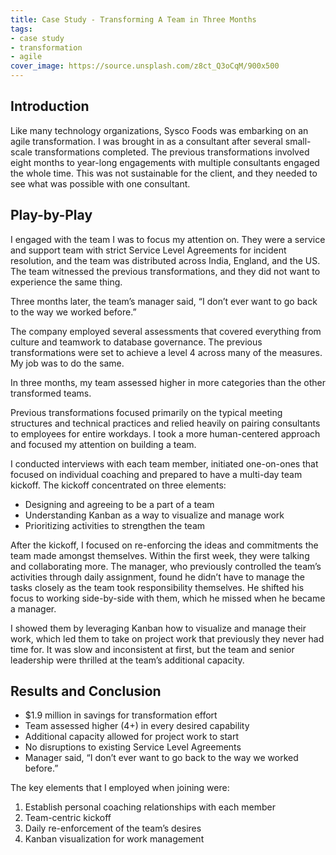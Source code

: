 ```yaml
---
title: Case Study - Transforming A Team in Three Months
tags:
- case study
- transformation
- agile
cover_image: https://source.unsplash.com/z8ct_Q3oCqM/900x500
---
```

## Introduction

Like many technology organizations, Sysco Foods was embarking on an agile transformation. I was brought in as a consultant after several small-scale transformations completed. The previous transformations involved eight months to year-long engagements with multiple consultants engaged the whole time. This was not sustainable for the client, and they needed to see what was possible with one consultant.

## Play-by-Play

I engaged with the team I was to focus my attention on. They were a service and support team with strict Service Level Agreements for incident resolution, and the team was distributed across India, England, and the US. The team witnessed the previous transformations, and they did not want to experience the same thing.

Three months later, the team’s manager said, “I don’t ever want to go back to the way we worked before.”

The company employed several assessments that covered everything from culture and teamwork to database governance. The previous transformations were set to achieve a level 4 across many of the measures. My job was to do the same.

In three months, my team assessed higher in more categories than the other transformed teams.

Previous transformations focused primarily on the typical meeting structures and technical practices and relied heavily on pairing consultants to employees for entire workdays. I took a more human-centered approach and focused my attention on building a team.

I conducted interviews with each team member, initiated one-on-ones that focused on individual coaching and prepared to have a multi-day team kickoff. The kickoff concentrated on three elements:

- Designing and agreeing to be a part of a team
- Understanding Kanban as a way to visualize and manage work
- Prioritizing activities to strengthen the team

After the kickoff, I focused on re-enforcing the ideas and commitments the team made amongst themselves. Within the first week, they were talking and collaborating more. The manager, who previously controlled the team’s activities through daily assignment, found he didn’t have to manage the tasks closely as the team took responsibility themselves. He shifted his focus to working side-by-side with them, which he missed when he became a manager.

I showed them by leveraging Kanban how to visualize and manage their work, which led them to take on project work that previously they never had time for. It was slow and inconsistent at first, but the team and senior leadership were thrilled at the team’s additional capacity.

## Results and Conclusion

- $1.9 million in savings for transformation effort
- Team assessed higher (4+) in every desired capability
- Additional capacity allowed for project work to start
- No disruptions to existing Service Level Agreements
- Manager said, “I don’t ever want to go back to the way we worked before.”

The key elements that I employed when joining were:

1. Establish personal coaching relationships with each member
2. Team-centric kickoff
3. Daily re-enforcement of the team’s desires
4. Kanban visualization for work management
